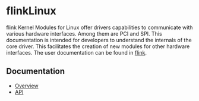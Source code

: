 flinkLinux
==========

flink Kernel Modules for Linux offer drivers capabilities to communicate with various hardware interfaces. Among them are PCI and SPI. 
This documentation is intended for developers to understand the internals of the core driver. This facilitates the creation of new modules for other hardware interfaces. The user documentation can be found in [flink](http://wiki.ntb.ch/infoportal/software/flink).

## Documentation
- [Overview](doc/overview.md)
- [API](doc/api.md)
